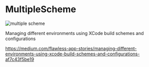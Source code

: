 # MultipleScheme
![multiple scheme](https://user-images.githubusercontent.com/45698820/112735592-da285300-8f55-11eb-8e23-8eacf7a89db5.png)


Managing different environments using XCode build schemes and configurations

https://medium.com/flawless-app-stories/managing-different-environments-using-xcode-build-schemes-and-configurations-af7c43f5be19
